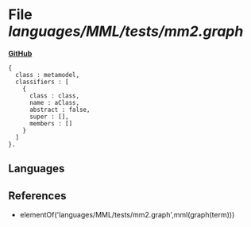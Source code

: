 # File _languages/MML/tests/mm2.graph_
**[GitHub](https://github.com/softlang/yas/blob/master/languages/MML/tests/mm2.graph)**
```
{
  class : metamodel,
  classifiers : [
    {
      class : class,
      name : aClass,
      abstract : false,
      super : [],
      members : []
    }
  ]
}.
```

## Languages

## References
* elementOf('languages/MML/tests/mm2.graph',mml(graph(term)))
